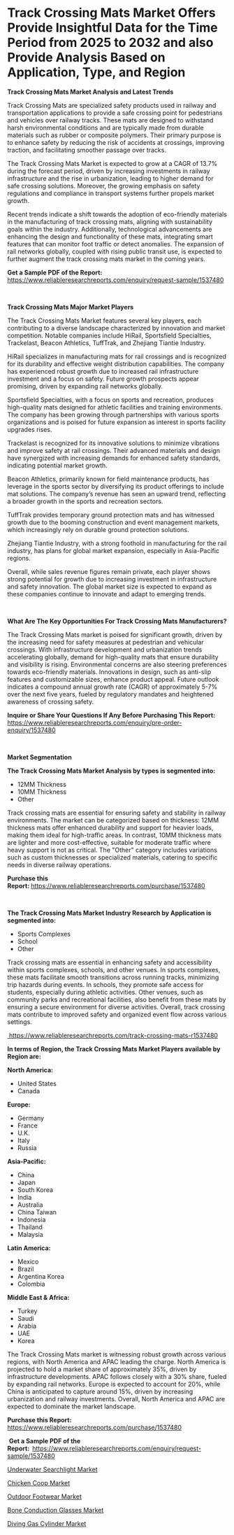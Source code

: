 <p><h1>Track Crossing Mats Market Offers Provide Insightful Data for the Time Period from 2025 to 2032 and also Provide Analysis Based on Application, Type, and Region</h1></p><p><strong>Track Crossing Mats Market Analysis and Latest Trends</strong></p>
<p><p>Track Crossing Mats are specialized safety products used in railway and transportation applications to provide a safe crossing point for pedestrians and vehicles over railway tracks. These mats are designed to withstand harsh environmental conditions and are typically made from durable materials such as rubber or composite polymers. Their primary purpose is to enhance safety by reducing the risk of accidents at crossings, improving traction, and facilitating smoother passage over tracks.</p><p>The Track Crossing Mats Market is expected to grow at a CAGR of 13.7% during the forecast period, driven by increasing investments in railway infrastructure and the rise in urbanization, leading to higher demand for safe crossing solutions. Moreover, the growing emphasis on safety regulations and compliance in transport systems further propels market growth. </p><p>Recent trends indicate a shift towards the adoption of eco-friendly materials in the manufacturing of track crossing mats, aligning with sustainability goals within the industry. Additionally, technological advancements are enhancing the design and functionality of these mats, integrating smart features that can monitor foot traffic or detect anomalies. The expansion of rail networks globally, coupled with rising public transit use, is expected to further augment the track crossing mats market in the coming years.</p></p>
<p><strong>Get a Sample PDF of the Report:&nbsp;</strong> <a href="https://www.reliableresearchreports.com/enquiry/request-sample/1537480?utm_campaign=11&utm_medium=2&utm_source=Github&utm_content=ia&utm_term=08022025&utm_id=track-crossing-mats">https://www.reliableresearchreports.com/enquiry/request-sample/1537480</a></p>
<p>&nbsp;</p>
<p><strong>Track Crossing Mats Major Market Players</strong></p>
<p><p>The Track Crossing Mats Market features several key players, each contributing to a diverse landscape characterized by innovation and market competition. Notable companies include HiRail, Sportsfield Specialties, Trackelast, Beacon Athletics, TuffTrak, and Zhejiang Tiantie Industry.</p><p>HiRail specializes in manufacturing mats for rail crossings and is recognized for its durability and effective weight distribution capabilities. The company has experienced robust growth due to increased rail infrastructure investment and a focus on safety. Future growth prospects appear promising, driven by expanding rail networks globally.</p><p>Sportsfield Specialties, with a focus on sports and recreation, produces high-quality mats designed for athletic facilities and training environments. The company has been growing through partnerships with various sports organizations and is poised for future expansion as interest in sports facility upgrades rises.</p><p>Trackelast is recognized for its innovative solutions to minimize vibrations and improve safety at rail crossings. Their advanced materials and design have synergized with increasing demands for enhanced safety standards, indicating potential market growth.</p><p>Beacon Athletics, primarily known for field maintenance products, has leverage in the sports sector by diversifying its product offerings to include mat solutions. The company’s revenue has seen an upward trend, reflecting a broader growth in the sports and recreation sectors.</p><p>TuffTrak provides temporary ground protection mats and has witnessed growth due to the booming construction and event management markets, which increasingly rely on durable ground protection solutions.</p><p>Zhejiang Tiantie Industry, with a strong foothold in manufacturing for the rail industry, has plans for global market expansion, especially in Asia-Pacific regions.</p><p>Overall, while sales revenue figures remain private, each player shows strong potential for growth due to increasing investment in infrastructure and safety innovation. The global market size is expected to expand as these companies continue to innovate and adapt to emerging trends.</p></p>
<p>&nbsp;</p>
<p><strong>What Are The Key Opportunities For Track Crossing Mats Manufacturers?</strong></p>
<p><p>The Track Crossing Mats market is poised for significant growth, driven by the increasing need for safety measures at pedestrian and vehicular crossings. With infrastructure development and urbanization trends accelerating globally, demand for high-quality mats that ensure durability and visibility is rising. Environmental concerns are also steering preferences towards eco-friendly materials. Innovations in design, such as anti-slip features and customizable sizes, enhance product appeal. Future outlook indicates a compound annual growth rate (CAGR) of approximately 5-7% over the next five years, fueled by regulatory mandates and heightened awareness of crossing safety.</p></p>
<p><strong>Inquire or Share Your Questions If Any Before Purchasing This Report:</strong> <a href="https://www.reliableresearchreports.com/enquiry/pre-order-enquiry/1537480?utm_campaign=11&utm_medium=2&utm_source=Github&utm_content=ia&utm_term=08022025&utm_id=track-crossing-mats">https://www.reliableresearchreports.com/enquiry/pre-order-enquiry/1537480</a></p>
<p>&nbsp;</p>
<p><strong>Market Segmentation</strong></p>
<p><strong>The Track Crossing Mats Market Analysis by types is segmented into:</strong></p>
<p><ul><li>12MM Thickness</li><li>10MM Thickness</li><li>Other</li></ul></p>
<p><p>Track crossing mats are essential for ensuring safety and stability in railway environments. The market can be categorized based on thickness: 12MM thickness mats offer enhanced durability and support for heavier loads, making them ideal for high-traffic areas. In contrast, 10MM thickness mats are lighter and more cost-effective, suitable for moderate traffic where heavy support is not as critical. The "Other" category includes variations such as custom thicknesses or specialized materials, catering to specific needs in diverse railway operations.</p></p>
<p><strong>Purchase this Report:&nbsp;</strong><a href="https://www.reliableresearchreports.com/purchase/1537480?utm_campaign=11&utm_medium=2&utm_source=Github&utm_content=ia&utm_term=08022025&utm_id=track-crossing-mats">https://www.reliableresearchreports.com/purchase/1537480</a></p>
<p>&nbsp;</p>
<p><strong>The Track Crossing Mats Market Industry Research by Application is segmented into:</strong></p>
<p><ul><li>Sports Complexes</li><li>School</li><li>Other</li></ul></p>
<p><p>Track crossing mats are essential in enhancing safety and accessibility within sports complexes, schools, and other venues. In sports complexes, these mats facilitate smooth transitions across running tracks, minimizing trip hazards during events. In schools, they promote safe access for students, especially during athletic activities. Other venues, such as community parks and recreational facilities, also benefit from these mats by ensuring a secure environment for diverse activities. Overall, track crossing mats contribute to improved safety and organized event flow across various settings.</p></p>
<p><a href="https://www.reliableresearchreports.com/track-crossing-mats-r1537480?utm_campaign=11&utm_medium=2&utm_source=Github&utm_content=ia&utm_term=08022025&utm_id=track-crossing-mats">&nbsp;https://www.reliableresearchreports.com/track-crossing-mats-r1537480</a></p>
<p><strong>In terms of Region, the Track Crossing Mats Market Players available by Region are:</strong></p>
<p>
    <p> <strong> North America: </strong>
        <ul>
            <li>United States</li>
            <li>Canada</li>
        </ul>
        </p> 
    <p> <strong> Europe: </strong>
        <ul>
            <li>Germany</li>
            <li>France</li>
            <li>U.K.</li>
            <li>Italy</li>
            <li>Russia</li>
        </ul>
        </p> 
    <p> <strong> Asia-Pacific: </strong>
        <ul>
            <li>China</li>
            <li>Japan</li>
            <li>South Korea</li>
            <li>India</li>
            <li>Australia</li>
            <li>China Taiwan</li>
            <li>Indonesia</li>
            <li>Thailand</li>
            <li>Malaysia</li>
        </ul>
        </p> 
    <p> <strong> Latin America: </strong>
        <ul>
            <li>Mexico</li>
            <li>Brazil</li>
            <li>Argentina Korea</li>
            <li>Colombia</li>
        </ul>
        </p> 
    <p> <strong> Middle East & Africa: </strong>
        <ul>
            <li>Turkey</li>
            <li>Saudi</li>
            <li>Arabia</li>
            <li>UAE</li>
            <li>Korea</li>
        </ul>
    </p>
    </p>
<p><p>The Track Crossing Mats market is witnessing robust growth across various regions, with North America and APAC leading the charge. North America is projected to hold a market share of approximately 35%, driven by infrastructure developments. APAC follows closely with a 30% share, fueled by expanding rail networks. Europe is expected to account for 20%, while China is anticipated to capture around 15%, driven by increasing urbanization and railway investments. Overall, North America and APAC are expected to dominate the market landscape.</p></p>
<p><strong>Purchase this Report: </strong><a href="https://www.reliableresearchreports.com/purchase/1537480?utm_campaign=11&utm_medium=2&utm_source=Github&utm_content=ia&utm_term=08022025&utm_id=track-crossing-mats">https://www.reliableresearchreports.com/purchase/1537480</a></p>
<p>&nbsp;<strong>Get a Sample PDF of the Report:&nbsp;&nbsp;</strong><a href="https://www.reliableresearchreports.com/enquiry/request-sample/1537480?utm_campaign=11&utm_medium=2&utm_source=Github&utm_content=ia&utm_term=08022025&utm_id=track-crossing-mats">https://www.reliableresearchreports.com/enquiry/request-sample/1537480</a></p>
<p><strong></strong></p>
<p><p><a href="https://github.com/tszkintruca/Market-Research-Report-List-1/blob/main/underwater-searchlight-market.md?utm_campaign=11&utm_medium=2&utm_source=Github&utm_content=ia&utm_term=08022025&utm_id=track-crossing-mats">Underwater Searchlight Market</a></p><p><a href="https://github.com/aidelndasse/Market-Research-Report-List-1/blob/main/chicken-coop-market.md?utm_campaign=11&utm_medium=2&utm_source=Github&utm_content=ia&utm_term=08022025&utm_id=track-crossing-mats">Chicken Coop Market</a></p><p><a href="https://github.com/ivvrgibi/Market-Research-Report-List-1/blob/main/outdoor-footwear-market.md?utm_campaign=11&utm_medium=2&utm_source=Github&utm_content=ia&utm_term=08022025&utm_id=track-crossing-mats">Outdoor Footwear Market</a></p><p><a href="https://github.com/amoakuolaopa/Market-Research-Report-List-1/blob/main/bone-conduction-glasses-market.md?utm_campaign=11&utm_medium=2&utm_source=Github&utm_content=ia&utm_term=08022025&utm_id=track-crossing-mats">Bone Conduction Glasses Market</a></p><p><a href="https://github.com/abuugjetaj/Market-Research-Report-List-1/blob/main/diving-gas-cylinder-market.md?utm_campaign=11&utm_medium=2&utm_source=Github&utm_content=ia&utm_term=08022025&utm_id=track-crossing-mats">Diving Gas Cylinder Market</a></p></p>